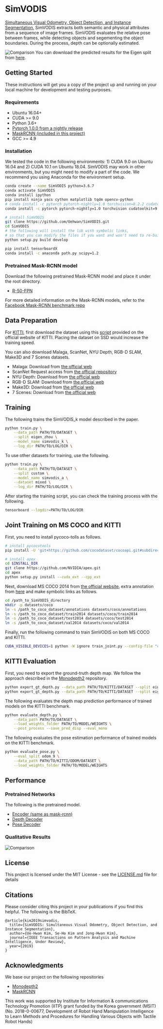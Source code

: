 # SimVODIS
[Simultaneous Visual Odometry, Object Detection, and Instance Segmentation.](https://arxiv.org/abs/1911.05939)
SimVODIS extracts both semantic and physical attributes from a sequence of image frames. SimVODIS evaluates the relative pose between frames, while detecting objects and segementing the object boundaries. During the process, depth can be optionally estimated.

![Comparison](./figures/comparison_people.png)
You can download the predicted results for the Eigen split from [here](https://drive.google.com/file/d/1K0DBtcL38TtnB29RdcOr3eOG4QAeHfS5/view?usp=sharing).

## Getting Started

These instructions will get you a copy of the project up and running on your local machine for development and testing purposes.

### Requirements

* Ubuntu 16.04+
* CUDA >= 9.0
* Python 3.6+
* [Pytorch 1.0.0 from a nightly release](https://pytorch.org/get-started/previous-versions/)
* [MaskRCNN (included in this project)](https://github.com/facebookresearch/maskrcnn-benchmark)
* GCC >= 4.9

### Installation

We tested the code in the following environments: 1) CUDA 9.0 on Ubuntu 16.04 and 2) CUDA 10.1 on Ubuntu 18.04. SimVODIS may work in other environments, but you might need to modify a part of the code. We recommend you using Anaconda for the environment setup.

```bash
conda create --name SimVODIS python=3.6.7
conda activate SimVODIS
conda install ipython
pip install ninja yacs cython matplotlib tqdm opencv-python
# conda install -c pytorch pytorch-nightly=1.0 torchvision=0.2.2 cudatoolkit=10.0
conda install -c pytorch pytorch-nightly=1.0 torchvision cudatoolkit=9.0

# install SimVODIS
git clone https://github.com/Uehwan/SimVODIS.git
cd SimVODIS
# the following will install the lib with symbolic links,
# so that you can modify the files if you want and won't need to re-build it
python setup.py build develop

pip install tensorboardX
conda install -c anaconda path.py scipy=1.2
```

### Pretrained Mask-RCNN model

Download the following pretrained Mask-RCNN model and place it under the root directory.
- [R-50-FPN](https://download.pytorch.org/models/maskrcnn/e2e_mask_rcnn_R_50_FPN_1x.pth)

For more detailed information on the Mask-RCNN models, refer to the [Facebook Mask-RCNN benchmark repo](https://github.com/facebookresearch/maskrcnn-benchmark/blob/master/MODEL_ZOO.md)


## Data Preparation

For [KITTI](http://www.cvlibs.net/datasets/kitti/raw_data.php), first download the dataset using this [script](http://www.cvlibs.net/download.php?file=raw_data_downloader.zip) provided on the official website of KITTI. Placing the dataset on SSD would increase the training speed.

You can also download Malaga, ScanNet, NYU Depth, RGB-D SLAM, Make3D and 7 Scenes datasets.
- Malaga: Download from [the official web](https://www.mrpt.org/MalagaUrbanDataset)
- ScanNet Request access from [the official repository](https://github.com/ScanNet/ScanNet)
- NYU Depth: Download from [the official web](https://cs.nyu.edu/~silberman/datasets/nyu_depth_v2.html)
- RGB-D SLAM: Download from [the official web](https://vision.in.tum.de/data/datasets/rgbd-dataset/download)
- Make3D: Download from [the official web](http://make3d.cs.cornell.edu/)
- 7 Scenes: Download from [the official web](https://www.microsoft.com/en-us/research/project/rgb-d-dataset-7-scenes/)

## Training
The following trains the SimVODIS_k model described in the paper.
```bash
python train.py \
    --data_path PATH/TO/DATASET \
    --split eigen_zhou \
    --model_name simvodis_k \
    --log_dir PATH/TO/LOG/DIR \
```

To use other datasets for training, use the following.
```bash
python train.py \
    --data_path PATH/TO/DATASET \
    --split custom \
    --model_name simvodis_a \
    --dataset mixed \
    --log_dir PATH/TO/LOG/DIR \
```

After starting the training script, you can check the training process with the following.
```bash
tensorboard --logdir=PATH/TO/LOG/DIR
```

## Joint Training on MS COCO and KITTI
First, you need to install pycoco-tolls as follows.
```bash
# install pycocotools
pip install -U 'git+https://github.com/cocodataset/cocoapi.git#subdirectory=PythonAPI'

# install apex
cd $INSTALL_DIR
git clone https://github.com/NVIDIA/apex.git
cd apex
python setup.py install --cuda_ext --cpp_ext
```

Next, download MS COCO 2014 from [the official website](http://cocodataset.org/#download), extra annotation from [here](http://datasets.d2.mpi-inf.mpg.de/hosang17cvpr/coco_minival2014.tar.gz) and make symbolic links as follows.

```bash
cd /path_to_SimVODIS_directory
mkdir -p datasets/coco
ln -s /path_to_coco_dataset/annotations datasets/coco/annotations
ln -s /path_to_coco_dataset/train2014 datasets/coco/train2014
ln -s /path_to_coco_dataset/test2014 datasets/coco/test2014
ln -s /path_to_coco_dataset/val2014 datasets/coco/val2014
```

Finally, run the following command to train SimVODIS on both MS COCO and KITTI.
```bash
CUDA_VISIBLE_DEVICES=1 python -W ignore train_joint.py --config-file "configs/e2e_mask_rcnn_R_50_FPN_1x.yaml" SOLVER.IMS_PER_BATCH 2 SOLVER.BASE_LR 0.0025 SOLVER.MAX_ITER 720000 SOLVER.STEPS "(480000, 640000)" TEST.IMS_PER_BATCH 1 MODEL.RPN.FPN_POST_NMS_TOP_N_TRAIN 2000
```

## KITTI Evaluation
First, you need to export the ground-truth depth map. We follow the approach described in the [Monodepth2](https://github.com/nianticlabs/monodepth2) repository.
```bash
python export_gt_depth.py --data_path PATH/TO/KITTI/DATASET --split eigen
python export_gt_depth.py --data_path PATH/TO/KITTI/DATASET --split eigen_benchmark
```

The following evaluates the depth map prediction performance of trained models on the KITTI benchmark.
```bash
python evaluate_depth.py \
    --data_path PATH/TO/DATASET \
    --load_weights_folder PATH/TO/MODEL/WEIGHTS \
    --post_process --save_pred_disp --eval_mono 
```

The following evaluates the pose estimation performance of trained models on the KITTI benchmark.
```bash
python evaluate_pose.py \
    --eval_split odom_9 \
    --data_path PATH/TO/KITTI/ODOM/DATASET \
    --load_weights_folder PATH/TO/MODEL/WEIGHTS
```

## 

## Performance

### Pretrained Networks
The following is the pretrained model.
- [Encoder (same as mask-rcnn)](https://drive.google.com/file/d/1vWJQkYL8y3UQLG-gl-IcVTC9aMlMd5b7/view?usp=sharing)
- [Depth Decoder](https://drive.google.com/file/d/1Al6vkNDPpDd7i90Ly2uGPPddlzhpuMKI/view?usp=sharing)
- [Pose Decoder](https://drive.google.com/file/d/1BybvE2seYwDy9VsFlxodSXNl3q8pYI4w/view?usp=sharing)

### Qualitative Results
![Comparison](./figures/comparison_qualitative.png)


## License

This project is licensed under the MIT License - see the [LICENSE.md](LICENSE.md) file for details

## Citations

Please consider citing this project in your publications if you find this helpful.
The following is the BibTeX.

```
@article{kim2019simvodis,
  title={SimVODIS: Simultaneous Visual Odometry, Object Detection, and Instance Segmentation},
  author={Ue-Hwan Kim, Se-Ho Kim and Jong-Hwan Kim},
  journal={IEEE Transactions on Pattern Analysis and Machine Intelligence, Under Review},
  year={2019}
}
```

## Acknowledgments

We base our project on the following repositories
* [Monodepth2](https://github.com/nianticlabs/monodepth2)
* [MaskRCNN](https://github.com/facebookresearch/maskrcnn-benchmark)

This work was supported by Institute for Information & communications Technology Promotion (IITP) grant funded by the Korea government (MSIT) (No. 2018-0-00677, Development of Robot Hand Manipulation Intelligence to Learn Methods and Procedures for Handling Various Objects with Tactile Robot Hands)
